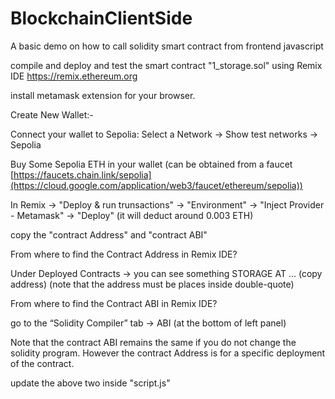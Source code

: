 # BlockchainClientSide
A basic demo on how to call solidity smart contract from frontend javascript


compile and deploy and test the smart contract "1_storage.sol" using Remix IDE  https://remix.ethereum.org 


install metamask extension for your browser.

Create  New Wallet:-

Connect your wallet to Sepolia: Select a Network -> Show test networks -> Sepolia

Buy Some Sepolia ETH in your wallet (can be obtained from a  faucet  [https://faucets.chain.link/sepolia](https://cloud.google.com/application/web3/faucet/ethereum/sepolia))

In Remix -> "Deploy & run trunsactions"  -> "Environment" -> "Inject Provider - Metamask" -> "Deploy" (it will deduct around 0.003 ETH)

copy the "contract Address" and "contract ABI"

From where to find the Contract Address in Remix IDE?

Under Deployed Contracts -> you can see something STORAGE AT ... (copy address) (note that the address must be places inside double-quote)

From where to find the Contract ABI in Remix IDE?

go to the “Solidity Compiler” tab -> ABI (at the bottom of left panel)

Note that the contract ABI remains the same if you do not change the solidity program. However the contract Address is for a specific deployment of the contract.

update the above two inside "script.js"

